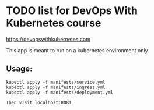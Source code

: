 # TODO list for DevOps With Kubernetes course
https://devopswithkubernetes.com

This app is meant to run on a kubernetes environment only

## Usage:
```
kubectl apply -f manifests/service.yml
kubectl apply -f manifests/ingress.yml
kubectl apply -f manifests/deployment.yml

Then visit localhost:8081
```


